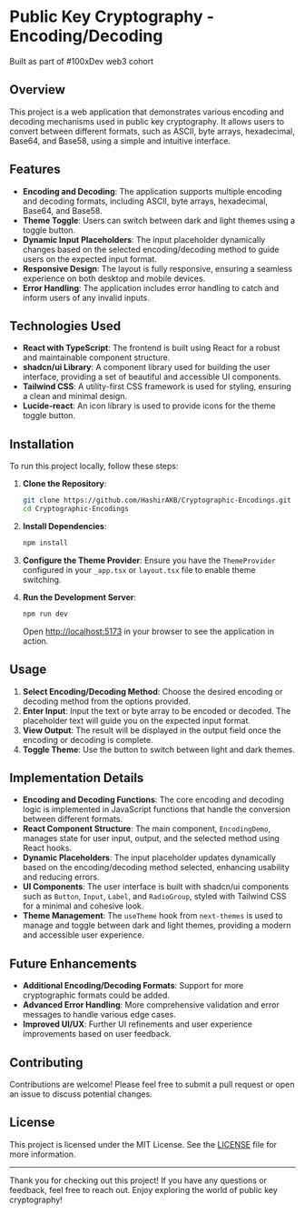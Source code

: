 # Public Key Cryptography - Encoding/Decoding

Built as part of #100xDev web3 cohort

## Overview

This project is a web application that demonstrates various encoding and decoding mechanisms used in public key cryptography. It allows users to convert between different formats, such as ASCII, byte arrays, hexadecimal, Base64, and Base58, using a simple and intuitive interface.

## Features

- **Encoding and Decoding**: The application supports multiple encoding and decoding formats, including ASCII, byte arrays, hexadecimal, Base64, and Base58.
- **Theme Toggle**: Users can switch between dark and light themes using a toggle button.
- **Dynamic Input Placeholders**: The input placeholder dynamically changes based on the selected encoding/decoding method to guide users on the expected input format.
- **Responsive Design**: The layout is fully responsive, ensuring a seamless experience on both desktop and mobile devices.
- **Error Handling**: The application includes error handling to catch and inform users of any invalid inputs.

## Technologies Used

- **React with TypeScript**: The frontend is built using React for a robust and maintainable component structure.
- **shadcn/ui Library**: A component library used for building the user interface, providing a set of beautiful and accessible UI components.
- **Tailwind CSS**: A utility-first CSS framework is used for styling, ensuring a clean and minimal design.
- **Lucide-react**: An icon library is used to provide icons for the theme toggle button.

## Installation

To run this project locally, follow these steps:

1. **Clone the Repository**:
   ```bash
   git clone https://github.com/HashirAKB/Cryptographic-Encodings.git
   cd Cryptographic-Encodings
   ```

2. **Install Dependencies**:
   ```bash
   npm install
   ```

3. **Configure the Theme Provider**:
   Ensure you have the `ThemeProvider` configured in your `_app.tsx` or `layout.tsx` file to enable theme switching.

4. **Run the Development Server**:
   ```bash
   npm run dev
   ```
   Open [http://localhost:5173](http://localhost:5173) in your browser to see the application in action.

## Usage

1. **Select Encoding/Decoding Method**: Choose the desired encoding or decoding method from the options provided.
2. **Enter Input**: Input the text or byte array to be encoded or decoded. The placeholder text will guide you on the expected input format.
3. **View Output**: The result will be displayed in the output field once the encoding or decoding is complete.
4. **Toggle Theme**: Use the button to switch between light and dark themes.

## Implementation Details

- **Encoding and Decoding Functions**: The core encoding and decoding logic is implemented in JavaScript functions that handle the conversion between different formats.
- **React Component Structure**: The main component, `EncodingDemo`, manages state for user input, output, and the selected method using React hooks.
- **Dynamic Placeholders**: The input placeholder updates dynamically based on the encoding/decoding method selected, enhancing usability and reducing errors.
- **UI Components**: The user interface is built with shadcn/ui components such as `Button`, `Input`, `Label`, and `RadioGroup`, styled with Tailwind CSS for a minimal and cohesive look.
- **Theme Management**: The `useTheme` hook from `next-themes` is used to manage and toggle between dark and light themes, providing a modern and accessible user experience.

## Future Enhancements

- **Additional Encoding/Decoding Formats**: Support for more cryptographic formats could be added.
- **Advanced Error Handling**: More comprehensive validation and error messages to handle various edge cases.
- **Improved UI/UX**: Further UI refinements and user experience improvements based on user feedback.

## Contributing

Contributions are welcome! Please feel free to submit a pull request or open an issue to discuss potential changes.

## License

This project is licensed under the MIT License. See the [LICENSE](LICENSE) file for more information.

---

Thank you for checking out this project! If you have any questions or feedback, feel free to reach out. Enjoy exploring the world of public key cryptography!